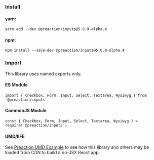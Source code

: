 ### Install

#### yarn:

`yarn add --dev @preaction/inputs@5.0.0-alpha.4`

#### npm:

`npm install --save-dev @preaction/inputs@5.0.0-alpha.4`

### Import

This library uses named exports only.

#### ES Module

`import { Checkbox, Form, Input, Select, Textarea, Wysiwyg } from '@preaction/inputs'`

#### CommonJS Module

`const { Checkbox, Form, Input, Select, Textarea, Wysiwyg } = require('@preaction/inputs')`

#### UMD/IIFE

See [Preaction UMD Example](https://duhdugg.github.io/preaction-umd-examples/) to see how this library and others may be loaded from CDN to build a no-JSX React app.
